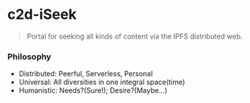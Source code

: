 # c2d-iSeek

> Portal for seeking all kinds of content via the IPFS distributed web.

### Philosophy
- Distributed: Peerful, Serverless, Personal
- Universal: All diversities in one integral space(time)
- Humanistic: Needs?(Sure!); Desire?(Maybe...)
